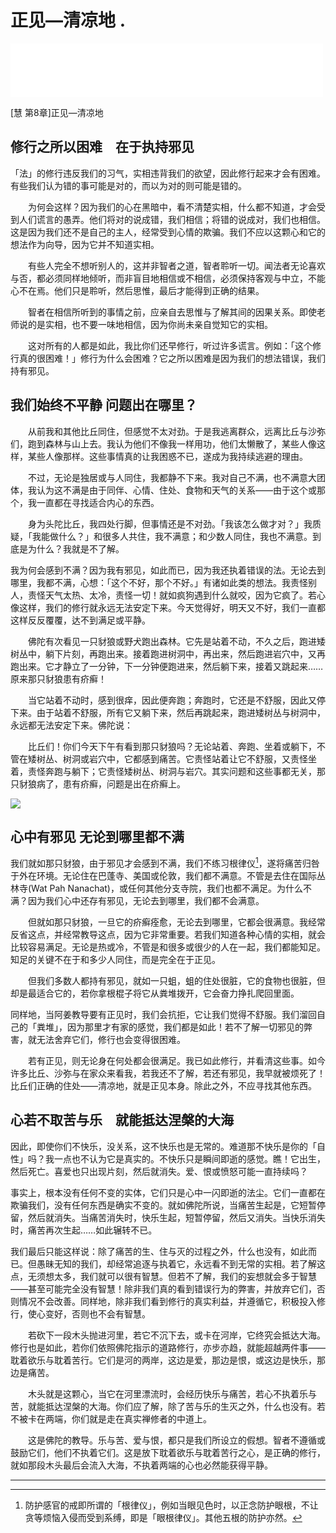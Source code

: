 # 正见—清凉地 .

<iframe frameborder="0" marginwidth="0" marginheight="0" width=500 height=86 src="./mp3/54-0.mp3"></iframe>

[慧 第8章]正见—清凉地

## 修行之所以困难　在于执持邪见

 

「法」的修行违反我们的习气，实相违背我们的欲望，因此修行起来才会有困难。有些我们认为错的事可能是对的，而以为对的则可能是错的。

　　为何会这样？因为我们的心在黑暗中，看不清楚实相，什么都不知道，才会受到人们谎言的愚弄。他们将对的说成错，我们相信；将错的说成对，我们也相信。这是因为我们还不是自己的主人，经常受到心情的欺骗。我们不应以这颗心和它的想法作为向导，因为它并不知道实相。

　　有些人完全不想听别人的，这并非智者之道，智者聆听一切。闻法者无论喜欢与否，都必须同样地倾听，而非盲目地相信或不相信，必须保持客观与中立，不能心不在焉。他们只是聆听，然后思惟，最后才能得到正确的结果。

　　智者在相信所听到的事情之前，应亲自去思惟与了解其间的因果关系。即使老师说的是实相，也不要一味地相信，因为你尚未亲自觉知它的实相。

　　这对所有的人都是如此，我比你们还早修行，听过许多谎言。例如：「这个修行真的很困难！」修行为什么会困难？它之所以困难是因为我们的想法错误，我们持有邪见。

 

## 我们始终不平静 问题出在哪里？

 

　　从前我和其他比丘同住，但感觉不太对劲。于是我逃离群众，远离比丘与沙弥们，跑到森林与山上去。我认为他们不像我一样用功，他们太懒散了，某些人像这样，某些人像那样。这些事情真的让我困惑不已，遂成为我持续逃避的理由。

　　不过，无论是独居或与人同住，我都静不下来。我对自己不满，也不满意大团体，我认为这不满是由于同伴、心情、住处、食物和天气的关系——由于这个或那个，我一直都在寻找适合内心的东西。

　　身为头陀比丘，我四处行脚，但事情还是不对劲。「我该怎么做才对？」我质疑，「我能做什么？」和很多人共住，我不满意；和少数人同住，我也不满意。到底是为什么？我就是不了解。

我为何会感到不满？因为我有邪见，如此而已，因为我还执着错误的法。无论去到哪里，我都不满，心想：「这个不好，那个不好。」有诸如此类的想法。我责怪别人，责怪天气太热、太冷，责怪一切！就如疯狗遇到什么就咬，因为它疯了。若心像这样，我们的修行就永远无法安定下来。今天觉得好，明天又不好，我们一直都这样反反覆覆，达不到满足或平静。

　　佛陀有次看见一只豺狼或野犬跑出森林。它先是站着不动，不久之后，跑进矮树丛中，躺下片刻，再跑出来。接着跑进树洞中，再出来，然后跑进岩穴中，又再跑出来。它才静立了一分钟，下一分钟便跑进来，然后躺下来，接着又跳起来……原来那只豺狼患有疥癣！

　　当它站着不动时，感到很痒，因此便奔跑；奔跑时，它还是不舒服，因此又停下来。由于站着不舒服，所有它又躺下来，然后再跳起来，跑进矮树丛与树洞中，永远都无法安定下来。佛陀说：

　　比丘们！你们今天下午有看到那只豺狼吗？无论站着、奔跑、坐着或躺下，不管在矮树丛、树洞或岩穴中，它都感到痛苦。它责怪站着让它不舒服，又责怪坐着，责怪奔跑与躺下；它责怪矮树丛、树洞与岩穴。其实问题和这些事都无关，那只豺狼病了，患有疥癣，问题是出在疥癣上。

![](./img/54-0.webp)

 

## 心中有邪见 无论到哪里都不满

 

我们就如那只豺狼，由于邪见才会感到不满，我们不练习根律仪[^1]，遂将痛苦归咎于外在环境。无论住在巴蓬寺、美国或伦敦，我们都不满意。不管是去住在国际丛林寺(Wat Pah Nanachat)，或任何其他分支寺院，我们也都不满足。为什么不满？因为我们心中还存有邪见，无论去到哪里，我们都不会满意。

　　但就如那只豺狼，一旦它的疥癣痊愈，无论去到哪里，它都会很满意。我经常反省这点，并经常教导这点，因为它非常重要。若我们知道各种心情的实相，就会比较容易满足。无论是热或冷，不管是和很多或很少的人在一起，我们都能知足。知足的关键不在于和多少人同住，而是完全在于正见。

　　但我们多数人都持有邪见，就如一只蛆，蛆的住处很脏，它的食物也很脏，但却是最适合它的，若你拿根棍子将它从粪堆拨开，它会奋力挣扎爬回里面。

同样地，当阿姜教导要有正见时，我们会抗拒，它让我们觉得不舒服。我们溜回自己的「粪堆」，因为那里才有家的感觉，我们都是如此！若不了解一切邪见的弊害，就无法舍弃它们，修行也会变得很困难。

　　若有正见，则无论身在何处都会很满足。我已如此修行，并看清这些事。如今许多比丘、沙弥与在家众来看我，若我还不了解，若还有邪见，我早就被烦死了！比丘们正确的住处——清凉地，就是正见本身。除此之外，不应寻找其他东西。

 

## 心若不取苦与乐　就能抵达涅槃的大海

 

因此，即使你们不快乐，没关系，这不快乐也是无常的。难道那不快乐是你的「自性」吗？我一点也不认为它是真实的。不快乐只是瞬间即逝的感觉。瞧！它出生，然后死亡。喜爱也只出现片刻，然后就消失。爱、恨或愤怒可能一直持续吗？

事实上，根本没有任何不变的实体，它们只是心中一闪即逝的法尘。它们一直都在欺骗我们，没有任何东西是确实不变的。就如佛陀所说，当痛苦生起是，它短暂停留，然后就消失。当痛苦消失时，快乐生起，短暂停留，然后又消失。当快乐消失时，痛苦再次生起……如此辗转不已。

我们最后只能这样说：除了痛苦的生、住与灭的过程之外，什么也没有，如此而已。但愚昧无知的我们，却经常追逐与执着它，永远看不到无常的实相。若了解这点，无须想太多，我们就可以很有智慧。但若不了解，我们的妄想就会多于智慧——甚至可能完全没有智慧！除非我们真的看到错误行为的弊害，并放弃它们，否则情况不会改善。同样地，除非我们看到修行的真实利益，并遵循它，积极投入修行，使心变好，否则也不会有智慧。

　　若砍下一段木头抛进河里，若它不沉下去，或卡在河岸，它终究会抵达大海。修行也是如此，若你们依照佛陀指示的道路修行，亦步亦趋，就能超越两件事——耽着欲乐与耽着苦行。它们是河的两岸，这边是爱，那边是恨，或这边是快乐，那边是痛苦。

　　木头就是这颗心，当它在河里漂流时，会经历快乐与痛苦，若心不执着乐与苦，就能抵达涅槃的大海。你们应了解，除了苦与乐的生灭之外，什么也没有。若不被卡在两端，你们就是走在真实禅修者的中道上。

　　这是佛陀的教导。乐与苦、爱与恨，都只是我们所设立的假想。智者不遵循或鼓励它们，他们不执着它们。这是放下耽着欲乐与耽着苦行之心，是正确的修行，就如那段木头最后会流入大海，不执着两端的心也必然能获得平静。

 

---

[^1]:防护感官的戒即所谓的「根律仪」，例如当眼见色时，以正念防护眼根，不让贪等烦恼入侵而受到系缚，即是「眼根律仪」。其他五根的防护亦然。

 
